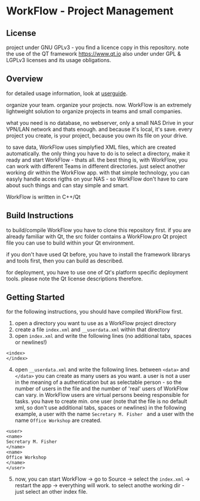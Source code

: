 # WorkFlow - Project Management

## License

project under GNU GPLv3 - you find a licence copy in this repository.
note the use of the QT framework https://www.qt.io also under under GPL & LGPLv3 licenses and its usage obligations.

## Overview

for detailed usage information, look at
[userguide](./USERGUIDE.md).

organize your team. organize your projects. now.
WorkFlow is an extremely lightweight solution to organize projects in teams and small companies.

what you need is no database, no webserver, only a small NAS Drive in your VPN/LAN network and thats enough.
and because it's local, it's save. every project you create, is your project, because you own its file on your drive.

to save data, WorkFlow uses simplyfied XML files, which are created automatically. the only thing you have to do is to select a directory, make it ready and start WorkFlow - thats all.
the best thing is, with WorkFlow, you can work with different Teams in different directories. just select another working dir within the WorkFlow app. with that simple technology, you can easyly handle acces rigths on your NAS - so WorkFlow don't have to care about such things and can stay simple and smart.

WorkFlow is written in C++/Qt

## Build Instructions

to build/compile WorkFlow you have to clone this repository first.
if you are already familiar with Qt, the src folder contains a WorkFlow.pro Qt project file you can use to build within your Qt environment.

if you don't have used Qt before, you have to install the framework librarys and tools first, then you can build as described.

for deployment, you have to use one of Qt's platform specific deployment tools. please note the Qt license descriptions therefore.

## Getting Started

for the following instructions, you should have compiled WorkFlow first.

1. open a directory you want tu use as a WorkFlow project directory
2. create a file ``index.xml`` and ``__userdata.xml`` within that directory
3. open ``index.xml`` and write the following lines (no additional tabs, spaces or newlines!)

```
<index>
</index>
```

4. open ``__userdata.xml`` and write the following lines. between ``<data>`` and ``</data>`` you can create as many users as you want. a user is not a user in the meaning of a authentication but as selectable person - so the number of users in the file and the number of 'real' users of WorkFlow can vary. in WorkFlow users are virtual persons beeing responsible for tasks. you have to create min. one user (note that the file is no default xml, so don't use additional tabs, spaces or newlines)
in the following example, a user with the name ``Secretary M. Fisher `` and a user with the name ``Office Workshop`` are created.

```
<user>
<name>
Secretary M. Fisher
</name>
<name>
Office Workshop
</name>
</user>
```

5. now, you can start WorkFlow -> go to Source -> select the ``index.xml`` -> restart the app -> everything will work. to select anothe working dir - just select an other index file.
